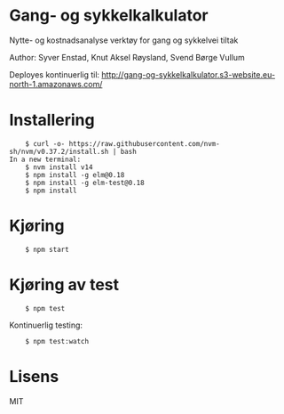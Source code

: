 # Gang- og sykkelkalkulator

Nytte- og kostnadsanalyse verktøy for gang og sykkelvei tiltak

Author: Syver Enstad, Knut Aksel Røysland, Svend Børge Vullum

Deployes kontinuerlig til: http://gang-og-sykkelkalkulator.s3-website.eu-north-1.amazonaws.com/

# Installering

```
    $ curl -o- https://raw.githubusercontent.com/nvm-sh/nvm/v0.37.2/install.sh | bash
In a new terminal:
    $ nvm install v14
    $ npm install -g elm@0.18
    $ npm install -g elm-test@0.18
    $ npm install
```

# Kjøring

```
    $ npm start
```

# Kjøring av test

```
    $ npm test
```

Kontinuerlig testing:

```
    $ npm test:watch
```

# Lisens

MIT
